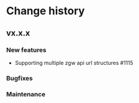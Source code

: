 # Change history

## vx.x.x

### New features
- Supporting multiple zgw api url structures #1115

### Bugfixes


### Maintenance


